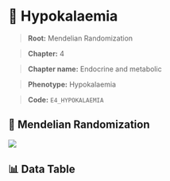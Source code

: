 # 🧪 Hypokalaemia

> **Root:** Mendelian Randomization

> **Chapter:** 4  

> **Chapter name:** Endocrine and metabolic

> **Phenotype:** Hypokalaemia  

> **Code:** `E4_HYPOKALAEMIA`

## 🧬 Mendelian Randomization  

<img src="/MR/Figures/Forward/E4_HYPOKALAEMIA.png"/>

## 📊 Data Table

<CsvTableMRF src="/public/MR/Data/Forward/E4_HYPOKALAEMIA.csv"/>
